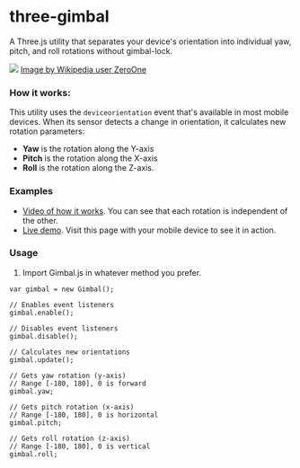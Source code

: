 # three-gimbal
A Three.js utility that separates your device's orientation into individual yaw, pitch, and roll rotations without gimbal-lock.

[![](https://github.com/marquizzo/three-gimbal/blob/master/yaw-pitch-roll.png)]()
[Image by Wikipedia user ZeroOne](https://en.wikipedia.org/wiki/Aircraft_principal_axes#/media/File:Flight_dynamics_with_text.png)

### How it works:
This utility uses the `deviceorientation` event that's available in most mobile devices. When its sensor detects a change in orientation, it calculates new rotation parameters:
- **Yaw** is the rotation along the Y-axis
- **Pitch** is the rotation along the X-axis
- **Roll** is the rotation along the Z-axis.


### Examples
- [Video of how it works](https://twitter.com/marquizzo/status/953356438184718337). You can see that each rotation is independent of the other.
- [Live demo](http://dyadstudios.com/code/gimbal/). Visit this page with your mobile device to see it in action.

### Usage
1. Import Gimbal.js in whatever method you prefer.

```
var gimbal = new Gimbal();

// Enables event listeners
gimbal.enable();

// Disables event listeners
gimbal.disable();

// Calculates new orientations
gimbal.update();

// Gets yaw rotation (y-axis)
// Range [-180, 180], 0 is forward
gimbal.yaw;

// Gets pitch rotation (x-axis)
// Range [-180, 180], 0 is horizontal
gimbal.pitch;

// Gets roll rotation (z-axis)
// Range [-180, 180], 0 is vertical
gimbal.roll;
```